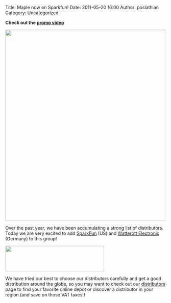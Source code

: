 Title: Maple now on Sparkfun! 
Date: 2011-05-20 16:00
Author: poslathian
Category: Uncategorized

<strong>Check out the <a href="http://www.sparkfun.com/news/616">promo video</a></strong>

<a href="http://leaflabs.com/2011/05/maple-now-on-sparkfun/sparkfun-launch/" rel="attachment wp-att-2059"><img src="http://leaflabs.com/wp-content/uploads/2011/05/sparkfun-launch-501x600.png" alt="" title="sparkfun-launch" width="501" height="600" class="aligncenter size-large wp-image-2059" /></a>

Over the past year, we have been accumulating a strong list of distributors.
Today we are very excited to add <a href="http://sparkfun.com">SparkFun</a>
(US) and <a href="http://www.watterott.com">Watterott Electronic</a> (Germany)
to this group!

<a href="http://www.watterott.com"><img src="http://leaflabs.com/wp-content/uploads/2011/05/logo-e1305819359235.jpg" alt="" title="watterott-logo" width="309" height="80" class="aligncenter size-full wp-image-2056" /></a>

We have tried our best to choose our distributors carefully and get a good
distribution around the globe, so you may want to check out our <a
href="http://leaflabs.com/distributors/">distributors</a> page to find your
favorite online depot or discover a distributor in your region (and save on
those VAT taxes!)

